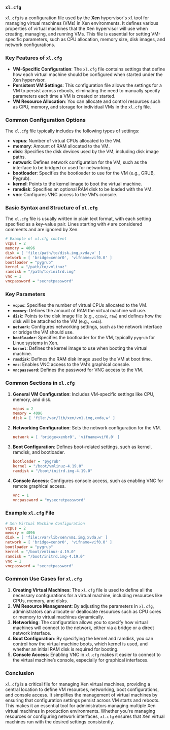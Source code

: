 ### **`xl.cfg`**

`xl.cfg` is a configuration file used by the **Xen** hypervisor's `xl` tool for managing virtual machines (VMs) in Xen environments. It defines various properties of virtual machines that the Xen hypervisor will use when creating, managing, and running VMs. This file is essential for setting VM-specific parameters, such as CPU allocation, memory size, disk images, and network configurations. 

### **Key Features of `xl.cfg`**

- **VM-Specific Configuration**: The `xl.cfg` file contains settings that define how each virtual machine should be configured when started under the Xen hypervisor. 
- **Persistent VM Settings**: This configuration file allows the settings for a VM to persist across reboots, eliminating the need to manually specify parameters each time a VM is created or started.
- **VM Resource Allocation**: You can allocate and control resources such as CPU, memory, and storage for individual VMs in the `xl.cfg` file.

### **Common Configuration Options**

The `xl.cfg` file typically includes the following types of settings:

- **vcpus**: Number of virtual CPUs allocated to the VM.
- **memory**: Amount of RAM allocated to the VM.
- **disk**: Specifies the disk devices used by the VM, including disk image paths.
- **network**: Defines network configuration for the VM, such as the interface to be bridged or used for networking.
- **bootloader**: Specifies the bootloader to use for the VM (e.g., GRUB, Pygrub).
- **kernel**: Points to the kernel image to boot the virtual machine.
- **ramdisk**: Specifies an optional RAM disk to be loaded with the VM.
- **vnc**: Configures VNC access to the VM’s console.

### **Basic Syntax and Structure of `xl.cfg`**

The `xl.cfg` file is usually written in plain text format, with each setting specified as a key-value pair. Lines starting with `#` are considered comments and are ignored by Xen.

```ini
# Example of xl.cfg content
vcpus = 2
memory = 4096
disk = [ 'file:/path/to/disk.img,xvda,w' ]
network = [ 'bridge=xenbr0', 'vifname=vif0.0' ]
bootloader = "pygrub"
kernel = "/path/to/vmlinuz"
ramdisk = "/path/to/initrd.img"
vnc = 1
vncpassword = "secretpassword"
```

### **Key Parameters**

- **`vcpus`**: Specifies the number of virtual CPUs allocated to the VM.
- **`memory`**: Defines the amount of RAM the virtual machine will use.
- **`disk`**: Points to the disk image file (e.g., `qcow2`, `raw`) and defines how the disk will be attached to the VM (e.g., `xvda`).
- **`network`**: Configures networking settings, such as the network interface or bridge the VM should use.
- **`bootloader`**: Specifies the bootloader for the VM, typically `pygrub` for Linux systems in Xen.
- **`kernel`**: Defines the kernel image to use when booting the virtual machine.
- **`ramdisk`**: Defines the RAM disk image used by the VM at boot time.
- **`vnc`**: Enables VNC access to the VM’s graphical console.
- **`vncpassword`**: Defines the password for VNC access to the VM.

### **Common Sections in `xl.cfg`**

1. **General VM Configuration**: Includes VM-specific settings like CPU, memory, and disk.
   ```ini
   vcpus = 2
   memory = 4096
   disk = [ 'file:/var/lib/xen/vm1.img,xvda,w' ]
   ```
2. **Networking Configuration**: Sets the network configuration for the VM.
   ```ini
   network = [ 'bridge=xenbr0', 'vifname=vif0.0' ]
   ```
3. **Boot Configuration**: Defines boot-related settings, such as kernel, ramdisk, and bootloader.
   ```ini
   bootloader = "pygrub"
   kernel = "/boot/vmlinuz-4.19.0"
   ramdisk = "/boot/initrd.img-4.19.0"
   ```
4. **Console Access**: Configures console access, such as enabling VNC for remote graphical access.
   ```ini
   vnc = 1
   vncpassword = "mysecretpassword"
   ```

### **Example `xl.cfg` File**

```ini
# Xen Virtual Machine Configuration
vcpus = 2
memory = 4096
disk = [ 'file:/var/lib/xen/vm1.img,xvda,w' ]
network = [ 'bridge=xenbr0', 'vifname=vif0.0' ]
bootloader = "pygrub"
kernel = "/boot/vmlinuz-4.19.0"
ramdisk = "/boot/initrd.img-4.19.0"
vnc = 1
vncpassword = "secretpassword"
```

### **Common Use Cases for `xl.cfg`**

1. **Creating Virtual Machines**: The `xl.cfg` file is used to define all the necessary configurations for a virtual machine, including resources like CPUs, memory, and disks.
2. **VM Resource Management**: By adjusting the parameters in `xl.cfg`, administrators can allocate or deallocate resources such as CPU cores or memory to virtual machines dynamically.
3. **Networking**: The configuration allows you to specify how virtual machines will connect to the network, either via a bridge or a direct network interface.
4. **Boot Configuration**: By specifying the kernel and ramdisk, you can control how the virtual machine boots, which kernel is used, and whether an initial RAM disk is required for booting.
5. **Console Access**: Enabling VNC in `xl.cfg` makes it easier to connect to the virtual machine’s console, especially for graphical interfaces.

### **Conclusion**

`xl.cfg` is a critical file for managing Xen virtual machines, providing a central location to define VM resources, networking, boot configurations, and console access. It simplifies the management of virtual machines by ensuring that configuration settings persist across VM starts and reboots. This makes it an essential tool for administrators managing multiple Xen virtual machines in production environments. Whether you're managing resources or configuring network interfaces, `xl.cfg` ensures that Xen virtual machines run with the desired settings consistently.
